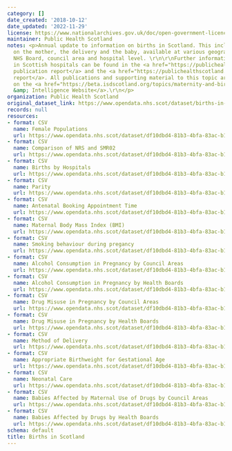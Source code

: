 ```yaml
---
category: []
date_created: '2018-10-12'
date_updated: '2022-11-29'
license: https://www.nationalarchives.gov.uk/doc/open-government-licence/version/3/
maintainer: Public Health Scotland
notes: <p>Annual update to information on births in Scotland. This includes information
  on the mother, the delivery and the baby, available at various geographies including
  NHS Board, council area and hospital level. \r\n\r\nFurther information on births
  in Scottish hospitals can be found in the <a href="https://publichealthscotland.scot/publications/births-in-scottish-hospitals/">full
  publication report</a> and the <a href="https://publichealthscotland.scot/media/6650/2020-11-24-births-technical.pdf">technical
  report</a>. All publications and supporting material to this topic area can be found
  on the <a href="https://beta.isdscotland.org/topics/maternity-and-births/">PHS Data
  &amp; Intelligence Website</a>.\r\n</p>
organization: Public Health Scotland
original_dataset_link: https://www.opendata.nhs.scot/dataset/births-in-scottish-hospitals
records: null
resources:
- format: CSV
  name: Female Populations
  url: https://www.opendata.nhs.scot/dataset/df10dbd4-81b3-4bfa-83ac-b14a5ec62296/resource/01ea2bee-6606-4b52-9c17-2a2bd941aa64/download/10.1_populations.csv
- format: CSV
  name: Comparison of NRS and SMR02
  url: https://www.opendata.nhs.scot/dataset/df10dbd4-81b3-4bfa-83ac-b14a5ec62296/resource/5fb6b068-8426-45fb-a9d9-6dd4d7a627ea/download/10.2_nrsvsmr02.csv
- format: CSV
  name: Births by Hospitals
  url: https://www.opendata.nhs.scot/dataset/df10dbd4-81b3-4bfa-83ac-b14a5ec62296/resource/d534ae02-7890-4fbc-8cc7-f223d53fb11b/download/10.3_birthsbyhospital.csv
- format: CSV
  name: Parity
  url: https://www.opendata.nhs.scot/dataset/df10dbd4-81b3-4bfa-83ac-b14a5ec62296/resource/d6968cfb-1bae-4b45-8a34-7f7b9f7cca81/download/11.1_parity.csv
- format: CSV
  name: Antenatal Booking Appointment Time
  url: https://www.opendata.nhs.scot/dataset/df10dbd4-81b3-4bfa-83ac-b14a5ec62296/resource/edc632af-4a14-4917-81c8-ce6bb5fcbdc5/download/11.2_antenatal.csv
- format: CSV
  name: Maternal Body Mass Index (BMI)
  url: https://www.opendata.nhs.scot/dataset/df10dbd4-81b3-4bfa-83ac-b14a5ec62296/resource/690818a4-fee9-48c0-86a2-2d2b8d5eb314/download/11.3_bmi.csv
- format: CSV
  name: Smoking behaviour during pregancy
  url: https://www.opendata.nhs.scot/dataset/df10dbd4-81b3-4bfa-83ac-b14a5ec62296/resource/e87a7673-0397-43ca-91a5-166184319728/download/11.4_smoking.csv
- format: CSV
  name: Alcohol Consumption in Pregnancy by Council Areas
  url: https://www.opendata.nhs.scot/dataset/df10dbd4-81b3-4bfa-83ac-b14a5ec62296/resource/76a1dcd8-2cae-41f0-8a45-5687545852c9/download/11.5_ca_alcohol.csv
- format: CSV
  name: Alcohol Consumption in Pregnancy by Health Boards
  url: https://www.opendata.nhs.scot/dataset/df10dbd4-81b3-4bfa-83ac-b14a5ec62296/resource/263c8c02-ee31-4409-b3bc-2974728316bb/download/11.5_ca_alcohol.csv
- format: CSV
  name: Drug Misuse in Pregnancy by Council Areas
  url: https://www.opendata.nhs.scot/dataset/df10dbd4-81b3-4bfa-83ac-b14a5ec62296/resource/3e96277a-9029-4390-ab90-ec600f9926a5/download/11.6_ca_drugmisuse.csv
- format: CSV
  name: Drug Misuse in Pregnancy by Health Boards
  url: https://www.opendata.nhs.scot/dataset/df10dbd4-81b3-4bfa-83ac-b14a5ec62296/resource/8c8377e1-b1c7-48e7-b313-79eb5ac3c110/download/11.6_ca_drugmisuse.csv
- format: CSV
  name: Method of Delivery
  url: https://www.opendata.nhs.scot/dataset/df10dbd4-81b3-4bfa-83ac-b14a5ec62296/resource/8654b6d8-9765-4ced-8e9b-4611aa4596eb/download/12.1_delivery.csv
- format: CSV
  name: Appropriate Birthweight for Gestational Age
  url: https://www.opendata.nhs.scot/dataset/df10dbd4-81b3-4bfa-83ac-b14a5ec62296/resource/a5d4de3f-e340-455f-b4e4-e26321d09207/download/12.2_birthweight.csv
- format: CSV
  name: Neonatal Care
  url: https://www.opendata.nhs.scot/dataset/df10dbd4-81b3-4bfa-83ac-b14a5ec62296/resource/7a023064-9629-4952-a923-5daeb1773efe/download/12.3_neonatalcare.csv
- format: CSV
  name: Babies Affected by Maternal Use of Drugs by Council Areas
  url: https://www.opendata.nhs.scot/dataset/df10dbd4-81b3-4bfa-83ac-b14a5ec62296/resource/66b537ce-cdd4-4313-8e25-4e819e25d0a5/download/12.4_ca_birthsaffectedbydrugs.csv
- format: CSV
  name: Babies Affected by Drugs by Health Boards
  url: https://www.opendata.nhs.scot/dataset/df10dbd4-81b3-4bfa-83ac-b14a5ec62296/resource/39c4ef03-592e-4bfc-abcf-5b9f5e6b4e8e/download/12.4_hb_birthsaffectedbydrugs.csv
schema: default
title: Births in Scotland
---
```

